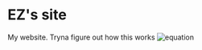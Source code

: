 # EZ's site
My website. Tryna figure out how this works ![equation](https://latex.codecogs.com/svg.image?%5Cinline%20%5Csqrt%7Bx%7D)
